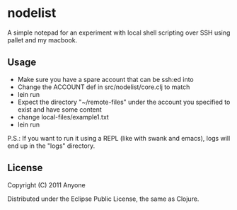 # nodelist

A simple notepad for an experiment with local shell scripting
over SSH using pallet and my macbook.

## Usage

* Make sure you have a spare account that can be ssh:ed into
* Change the ACCOUNT def in src/nodelist/core.clj to match
* lein run
* Expect the directory "~/remote-files" under the account you specified to exist and have some content
* change local-files/example1.txt
* lein run

P.S.: If you want to run it using a REPL (like with swank and emacs), 
logs will end up in the "logs" directory.

## License

Copyright (C) 2011 Anyone

Distributed under the Eclipse Public License, the same as Clojure.
